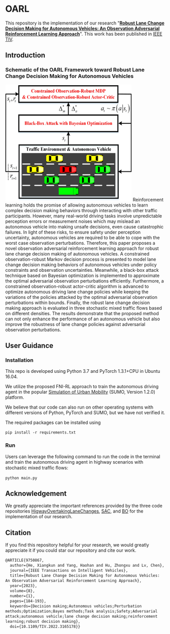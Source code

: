 # OARL
This repository is the implementation of our research "**[Robust Lane Change Decision Making for Autonomous Vehicles: An Observation Adversarial Reinforcement Learning Approach](https://www.researchgate.net/publication/359776714_Robust_Lane_Change_Decision_Making_for_Autonomous_Vehicles_An_Observation_Adversarial_Reinforcement_Learning_Approach)**". This work has been published in [IEEE TIV](https://ieeexplore.ieee.org/abstract/document/9750867). 

## Introduction
### Schematic of the OARL Framework toward Robust Lane Change Decision Making for Autonomous Vehicles
<img src="/framework.jpg" alt="ENV" width="398" height="366">
Reinforcement learning holds the promise of allowing autonomous vehicles to learn complex decision making behaviors through interacting with other traffic participants.
However, many real-world driving tasks involve unpredictable perception errors or measurement noises which may 
mislead an autonomous vehicle into making unsafe decisions, even cause catastrophic failures.
In light of these risks, to ensure safety under perception uncertainty, autonomous vehicles are required to be able to cope with the worst case observation perturbations.
Therefore, this paper proposes a novel observation adversarial reinforcement learning approach for robust lane change decision making of autonomous vehicles.
A constrained observation-robust Markov decision process is presented to model lane change decision making behaviors of autonomous vehicles under policy constraints and observation uncertainties. 
Meanwhile, a black-box attack technique based on Bayesian optimization is implemented to approximate the optimal adversarial observation perturbations efficiently.
Furthermore, a constrained observation-robust actor-critic algorithm is advanced to optimize autonomous driving lane change policies while keeping the variations of the policies attacked by the optimal adversarial observation perturbations within bounds.
Finally, the robust lane change decision making approach is evaluated in three stochastic mixed traffic flows based on different densities.
The results demonstrate that the proposed method can not only enhance the performance of an autonomous vehicle but also improve the robustness of lane change policies against adversarial observation perturbations.

## User Guidance
### Installation
This repo is developed using Python 3.7 and PyTorch 1.3.1+CPU in Ubuntu 16.04. 

We utilize the proposed FNI-RL approach to train the autonomous driving agent in the popular [Simulation of Urban Mobility](https://eclipse.dev/sumo/) (SUMO, Version 1.2.0) platform.

We believe that our code can also run on other operating systems with different versions of Python, PyTorch and SUMO, but we have not verified it.

The required packages can be installed using

	pip install -r requirements.txt

### Run
 Users can leverage the following command to run the code in the terminal and train the autonomous driving agent in highway scenarios with stochastic mixed trafﬁc ﬂows:

	python main.py



## Acknowledgement
We greatly appreciate the important references provided by the three code repositories [HigwayOvertakingLaneChanges](https://github.com/ML-Tina/HigwayOvertakingLaneChanges), [SAC](https://github.com/denisyarats/pytorch_sac), and [BO](https://github.com/bayesian-optimization/BayesianOptimization) for the implementation of our research.

## Citation
If you find this repository helpful for your research, we would greatly appreciate it if you could star our repository and cite our work.
```
@ARTICLE{9750867,
  author={He, Xiangkun and Yang, Haohan and Hu, Zhongxu and Lv, Chen},
  journal={IEEE Transactions on Intelligent Vehicles}, 
  title={Robust Lane Change Decision Making for Autonomous Vehicles: An Observation Adversarial Reinforcement Learning Approach}, 
  year={2023},
  volume={8},
  number={1},
  pages={184-193},
  keywords={Decision making;Autonomous vehicles;Perturbation methods;Optimization;Bayes methods;Task analysis;Safety;Adversarial attack;autonomous vehicle;lane change decision making;reinforcement learning;robust decision making},
  doi={10.1109/TIV.2022.3165178}}
```

